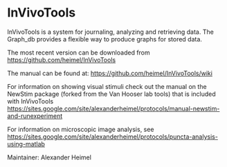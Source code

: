 # InVivoTools #

InVivoTools is a system for journaling, analyzing and retrieving data. The Graph_db provides a flexible way to produce graphs for stored data. 

The most recent version can be downloaded from <https://github.com/heimel/InVivoTools>

The manual can be found at: <https://github.com/heimel/InVivoTools/wiki>

For information on showing visual stimuli check out the manual on the NewStim package (forked from the Van Hooser lab tools) that is included with InVivoTools <https://sites.google.com/site/alexanderheimel/protocols/manual-newstim-and-runexperiment>

For information on microscopic image analysis, see <https://sites.google.com/site/alexanderheimel/protocols/puncta-analysis-using-matlab>

Maintainer: Alexander Heimel
